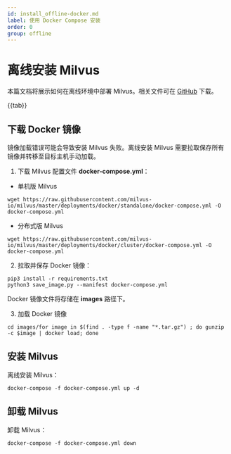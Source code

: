 ```yaml
---
id: install_offline-docker.md
label: 使用 Docker Compose 安装
order: 0
group: offline
---
```

# 离线安装 Milvus

本篇文档将展示如何在离线环境中部署 Milvus。相关文件可在 [GitHub](https://github.com/milvus-io/milvus/tree/master/deployments/offline) 下载。

{{tab}}

## 下载 Docker 镜像

镜像加载错误可能会导致安装 Milvus 失败。离线安装 Milvus 需要拉取保存所有镜像并转移至目标主机手动加载。

1. 下载 Milvus 配置文件 **docker-compose.yml**：

- 单机版 Milvus

```
wget https://raw.githubusercontent.com/milvus-io/milvus/master/deployments/docker/standalone/docker-compose.yml -O docker-compose.yml
```

- 分布式版 Milvus

```
wget https://raw.githubusercontent.com/milvus-io/milvus/master/deployments/docker/cluster/docker-compose.yml -O docker-compose.yml
```

2. 拉取并保存 Docker 镜像：

```
pip3 install -r requirements.txt
python3 save_image.py --manifest docker-compose.yml
```

<div class="alert note">
  Docker 镜像文件将存储在 <b>images</b> 路径下。
</div>


3. 加载 Docker 镜像

```
cd images/for image in $(find . -type f -name "*.tar.gz") ; do gunzip -c $image | docker load; done
```

## 安装 Milvus

离线安装 Milvus：

```
docker-compose -f docker-compose.yml up -d
```

## 卸载 Milvus

卸载 Milvus：

```
docker-compose -f docker-compose.yml down
```

